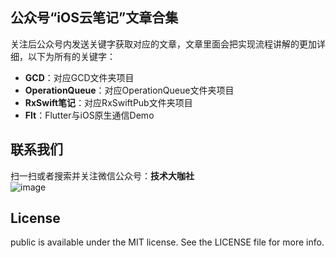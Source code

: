 ## 公众号“iOS云笔记”文章合集
关注后公众号内发送关键字获取对应的文章，文章里面会把实现流程讲解的更加详细，以下为所有的关键字：
+ **GCD**：对应GCD文件夹项目
+ **OperationQueue**：对应OperationQueue文件夹项目
+ **RxSwift笔记**：对应RxSwiftPub文件夹项目
+ **Flt**：Flutter与iOS原生通信Demo



## 联系我们
扫一扫或者搜索并关注微信公众号：**技术大咖社**  
![image](https://github.com/gltwy/public/blob/main/wechat.png)

## License
public is available under the MIT license. See the LICENSE file for more info.
